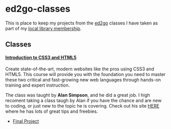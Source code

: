 # ed2go-classes
This is place to keep my projects from the [ed2go](https://www.ed2go.com/) classes I have taken as part of my [local library membership](https://calgarylibrary.ca/).

## Classes

#### [Introduction to CSS3 and HTML5](https://www.ed2go.com/courses/computer-science/programming/ilc/css-and-xhtml-introduction)
Create state-of-the-art, modern websites like the pros using CSS3 and HTML5. This course will provide you with the foundation you need to master these two critical and fast-growing new web languages through hands-on training and expert instruction. 

The class was taught by **Alan Simpson**, and he did a great job. I high recoment taking a class taugh by Alan if you have the chance and are new to coding, or just new to the topic he is covering. Check out his site [HERE](https://alansimpson.me/) where he has lots of great tips and freebies.  

* [Final Project](https://thebimsider.github.io/scrimba-weekly-challenges/Word-Count/V1/)  
